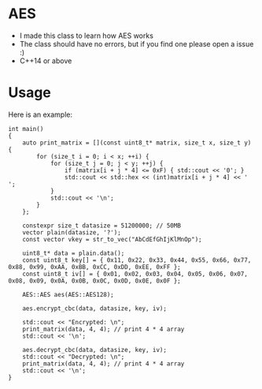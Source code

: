 # AES
 
* I made this class to learn how AES works
* The class should have no errors, but if you find one please open a issue :)
* C++14 or above

# Usage

Here is an example:

```
int main()
{
	auto print_matrix = [](const uint8_t* matrix, size_t x, size_t y) {
		for (size_t i = 0; i < x; ++i) {
			for (size_t j = 0; j < y; ++j) {
				if (matrix[i + j * 4] <= 0xF) { std::cout << '0'; }
				std::cout << std::hex << (int)matrix[i + j * 4] << ' ';
			}
			std::cout << '\n';
		}
	};

	constexpr size_t datasize = 51200000; // 50MB
	vector plain(datasize, '?');
	const vector vkey = str_to_vec("AbCdEfGhIjKlMnOp");

	uint8_t* data = plain.data();
	const uint8_t key[] = { 0x11, 0x22, 0x33, 0x44, 0x55, 0x66, 0x77, 0x88, 0x99, 0xAA, 0xBB, 0xCC, 0xDD, 0xEE, 0xFF };
	const uint8_t iv[] = { 0x01, 0x02, 0x03, 0x04, 0x05, 0x06, 0x07, 0x08, 0x09, 0x0A, 0x0B, 0x0C, 0x0D, 0x0E, 0x0F };

	AES::AES aes(AES::AES128);

	aes.encrypt_cbc(data, datasize, key, iv);

	std::cout << "Encrypted: \n";
	print_matrix(data, 4, 4); // print 4 * 4 array
	std::cout << '\n';

	aes.decrypt_cbc(data, datasize, key, iv);
	std::cout << "Decrypted: \n";
	print_matrix(data, 4, 4); // print 4 * 4 array
	std::cout << '\n';
}
```

